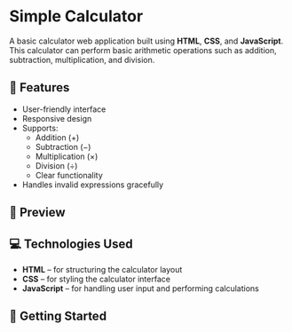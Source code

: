 # Simple Calculator

A basic calculator web application built using **HTML**, **CSS**, and **JavaScript**. This calculator can perform basic arithmetic operations such as addition, subtraction, multiplication, and division.

## 🔧 Features

- User-friendly interface
- Responsive design
- Supports:
  - Addition (+)
  - Subtraction (−)
  - Multiplication (×)
  - Division (÷)
  - Clear functionality
- Handles invalid expressions gracefully

## 📸 Preview


## 💻 Technologies Used

- **HTML** – for structuring the calculator layout  
- **CSS** – for styling the calculator interface  
- **JavaScript** – for handling user input and performing calculations  

## 🚀 Getting Started
